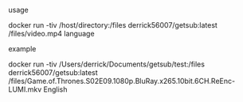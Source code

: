 usage 

docker run -tiv /host/directory:/files derrick56007/getsub:latest /files/video.mp4 language

example

docker run -tiv /Users/derrick/Documents/getsub/test:/files derrick56007/getsub:latest /files/Game.of.Thrones.S02E09.1080p.BluRay.x265.10bit.6CH.ReEnc-LUMI.mkv English